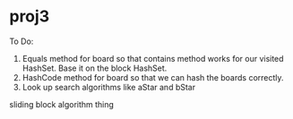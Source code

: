 proj3
=====

To Do:

1. Equals method for board so that contains method works for our visited HashSet. Base it on the block HashSet.
2. HashCode method for board so that we can hash the boards correctly.
3. Look up search algorithms like aStar and bStar

sliding block algorithm thing
